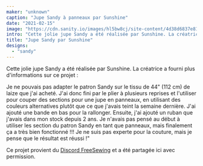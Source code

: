 ```yaml
---
maker: "unknown"
caption: "Jupe Sandy à panneaux par Sunshine"
date: "2021-02-15"
image: "https://cdn.sanity.io/images/hl5bw8cj/site-content/4d38d6837e8125276522abb62d44a99e191fd8a0-1477x1969.jpg"
intro: "Cette jolie jupe Sandy a été réalisée par Sunshine. La créatrice a fourni plus d'informations sur ce projet :"
title: "Jupe Sandy par Sunshine"
designs:
  - "sandy"
---
```



Cette jolie jupe Sandy a été réalisée par Sunshine. La créatrice a fourni plus d'informations sur ce projet :

Je ne pouvais pas adapter le patron Sandy sur le tissu de 44" (112 cm) de laize que j'ai acheté. J'ai donc fini par le plier à plusieurs reprises et l'utiliser pour couper des sections pour une jupe en panneaux, en utilisant des couleurs alternatives plutôt que ce que j'avais teint la semaine dernière. J'ai ajouté une bande en bas pour la rallonger. Ensuite, j'ai ajouté un ruban que j'avais dans mon stock depuis 2 ans. Je n'avais pas pensé au début à utiliser les section du patron Sandy en tant que panneaux, mais finalement ça a très bien fonctionné !!! Je ne suis pas experte pour la couture, mais je pense que le résultat est réussi !"

<Note>

Ce projet provient du [Discord FreeSewing](https://discord.freesewing.org/) et a été partagée ici avec permission.

</Note>

